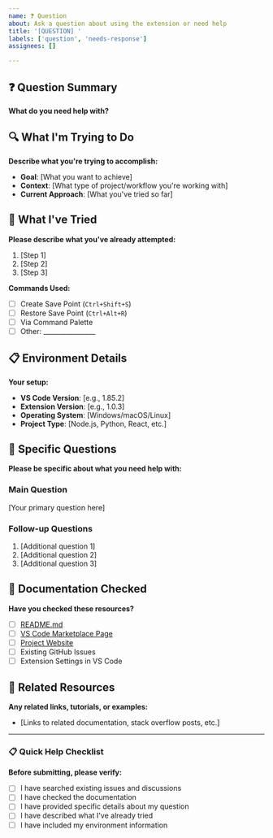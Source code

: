 ```yaml
---
name: ❓ Question
about: Ask a question about using the extension or need help
title: '[QUESTION] '
labels: ['question', 'needs-response']
assignees: []

---
```


## ❓ Question Summary
**What do you need help with?**

## 🔍 What I'm Trying to Do
**Describe what you're trying to accomplish:**

- **Goal**: [What you want to achieve]
- **Context**: [What type of project/workflow you're working with]
- **Current Approach**: [What you've tried so far]

## 🚧 What I've Tried
**Please describe what you've already attempted:**

1. [Step 1]
2. [Step 2]
3. [Step 3]

**Commands Used:**
- [ ] Create Save Point (`Ctrl+Shift+S`)
- [ ] Restore Save Point (`Ctrl+Alt+R`)
- [ ] Via Command Palette
- [ ] Other: ________________

## 📋 Environment Details
**Your setup:**

- **VS Code Version**: [e.g., 1.85.2]
- **Extension Version**: [e.g., 1.0.3]
- **Operating System**: [Windows/macOS/Linux]
- **Project Type**: [Node.js, Python, React, etc.]

## 🎯 Specific Questions
**Please be specific about what you need help with:**

### Main Question
[Your primary question here]

### Follow-up Questions
1. [Additional question 1]
2. [Additional question 2]
3. [Additional question 3]

## 📖 Documentation Checked
**Have you checked these resources?**

- [ ] [README.md](https://github.com/Life-Experimentalist/global-save-state/blob/main/README.md)
- [ ] [VS Code Marketplace Page](https://marketplace.visualstudio.com/items?itemName=VKrishna04.global-save-state)
- [ ] [Project Website](https://life-experimentalist.github.io/global-save-state/)
- [ ] Existing GitHub Issues
- [ ] Extension Settings in VS Code

## 🔗 Related Resources
**Any related links, tutorials, or examples:**

- [Links to related documentation, stack overflow posts, etc.]

---

### 📋 Quick Help Checklist
**Before submitting, please verify:**

- [ ] I have searched existing issues and discussions
- [ ] I have checked the documentation
- [ ] I have provided specific details about my question
- [ ] I have described what I've already tried
- [ ] I have included my environment information